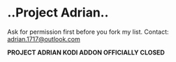 # ..Project Adrian..

Ask for permission first before you fork my list.
Contact: adrian.1717@outlook.com

**PROJECT ADRIAN KODI ADDON OFFICIALLY CLOSED**
